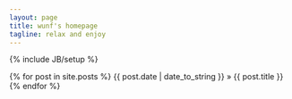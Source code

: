 ```yaml
---
layout: page
title: wunf's homepage
tagline: relax and enjoy
---
```

{% include JB/setup %}

{% for post in site.posts %}
{{ post.date | date_to_string }} » {{ post.title }}
{% endfor %}


